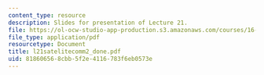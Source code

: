 ```yaml
---
content_type: resource
description: Slides for presentation of Lecture 21.
file: https://ol-ocw-studio-app-production.s3.amazonaws.com/courses/16-851-satellite-engineering-fall-2003/818606568cbb5f2e4116783f6eb0573e_l21satelitecomm2_done.pdf
file_type: application/pdf
resourcetype: Document
title: l21satelitecomm2_done.pdf
uid: 81860656-8cbb-5f2e-4116-783f6eb0573e
---
```

